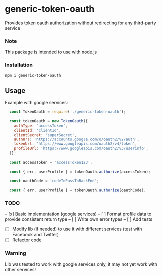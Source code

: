 # generic-token-oauth
Provides token oauth authorization without redirecting for any third-party service

### Note
This package is intended to use with node.js

### Installation
`npm i generic-token-oauth`

## Usage
Example with google services:
```javascript
  const TokenOauth = require('./generic-token-oauth');
  
  const tokenOauth = new TokenOauth({
    authType: 'accessToken',
    clientId: 'clientId',
    clientSecret: 'superSecret',
    authUrl: 'https://accounts.google.com/o/oauth2/v2/auth',
    tokenUrl: 'https://www.googleapis.com/oauth2/v4/token',
    profileUrl: 'https://www.googleapis.com/oauth2/v3/userinfo',
  )};
  
  const accessToken = 'accessToken123';
  
  const { err, userProfile } = tokenOauth.authorize(accessToken);
  
  const oauthCode = 'codeToPassToBackEnd';
  
  const { err, userProfile } = tokenOauth.authorize(oauthCode);
```

### TODO
– [x] Basic implementation (google services)
– [ ] Format profile data to provide consistent return type
– [ ] Write own error types
– [ ] Add tests
- [ ] Modify lib (if needed) to use it with different services (test with Facebook and Twitter)
- [ ] Refactor code

### Warning
Lib was tested to work with google services only, it may not yet work with other services!
